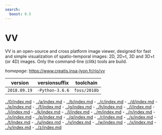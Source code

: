 ```yaml
---
search:
  boost: 0.5
---
```

# VV

VV is an open-source and cross platform image viewer, designed for fast and  simple visualization of spatio-temporal images: 2D, 2D+t, 3D and 3D+t (or 4D)  images. Only the command-line (clitk) tools are build.

*homepage*: <https://www.creatis.insa-lyon.fr/rio/vv>

version | versionsuffix | toolchain
--------|---------------|----------
``2018.09.19`` | ``-Python-3.6.6`` | ``foss/2018b``

[../0/index.md](0) - [../a/index.md](a) - [../b/index.md](b) - [../c/index.md](c) - [../d/index.md](d) - [../e/index.md](e) - [../f/index.md](f) - [../g/index.md](g) - [../h/index.md](h) - [../i/index.md](i) - [../j/index.md](j) - [../k/index.md](k) - [../l/index.md](l) - [../m/index.md](m) - [../n/index.md](n) - [../o/index.md](o) - [../p/index.md](p) - [../q/index.md](q) - [../r/index.md](r) - [../s/index.md](s) - [../t/index.md](t) - [../u/index.md](u) - [../v/index.md](v) - [../w/index.md](w) - [../x/index.md](x) - [../y/index.md](y) - [../z/index.md](z)

